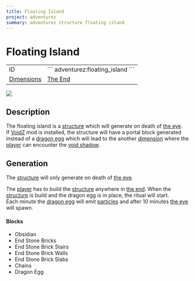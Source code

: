 ```yaml
---
title: Floating Island
project: adventurez
summary: adventurez structure floating island
---
```

# Floating Island
<div class="main_table">
<div class="left_main_table">
<table class="left_table">
    <tbody>
        <tr>
            <td class="first-column">ID</td>
            <td class="second-column">
            ```
            adventurez:floating_island
            ```
            </td>
        </tr>
        <tr id="linear-top">
            <td class="first-column"><a href="https://minecraft.wiki/w/Dimension" target="_blank">Dimensions</a></td>
            <td class="second-column"><a href="https://minecraft.wiki/w/The_End" target="_blank">The End</a></td>
        </tr>
    </tbody>
</table>
</div>
    <img src="/wiki/assets/adventurez/structures/floating_island.png" loading="lazy" class="right_img_table"/>
</div>

## Description
The floating island is a [structure](https://minecraft.wiki/w/Structure) which will generate on death of [the eye](/wiki/mods/AdventureZ/Entities/The_Eye).  
If [VoidZ](/wiki/mods/VoidZ/) mod is installed, the structure will have a portal block generated instead of a [dragon egg](https://minecraft.wiki/w/Dragon_Egg) which will lead to the another [dimension](https://minecraft.wiki/w/Dimension) where the [player](https://minecraft.wiki/w/Player) can encounter the [void shadow](/wiki/mods/AdventureZ/Entities/Void_Shadow).

## Generation
The [structure](https://minecraft.wiki/w/Structure) will only generate on death of [the eye](/wiki/mods/AdventureZ/Entities/The_Eye).  

The [player](https://minecraft.wiki/w/Player) has to build the [structure](https://minecraft.wiki/w/Structure) anywhere in [the end](https://minecraft.wiki/w/The_End).
When the [structure](https://minecraft.wiki/w/Structure) is build and the dragon egg is in place, the ritual will start.  
Each minute the [dragon egg](https://minecraft.wiki/w/Dragon_Egg) will emit [particles](https://minecraft.wiki/w/Particles) and after 10 minutes [the eye](/wiki/mods/AdventureZ/Entities/The_Eye) will spawn.

#### Blocks
- Obsidian
- End Stone Bricks
- End Stone Brick Stairs
- End Stone Brick Walls
- End Stone Brick Slabs
- Chains
- Dragon Egg
